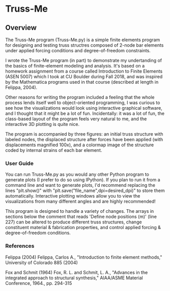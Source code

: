 # Truss-Me

## Overview

The Truss-Me program (Truss-Me.py) is a simple finite elements program for designing and testing truss structres composed of 2-node bar elements under applied forcing conditions and degree-of-freedom constraints.

I wrote the Truss-Me program (in part) to demonstrate my undertanding of the basics of finite-element modeling and analysis. It's based on a homework assignment from a course called Introduction to Finite Elements (ASEN 5007) which I took at CU Boulder during Fall 2018, and was inspired by the Mathematica programs used in that course (described at length in Felippa, 2004).

Other reasons for writing the program included a feeling that the whole process lends itself well to object-oriented programming, I was curious to see how the visualizations would look using interactive graphical software, and I thought that it might be a lot of fun. Incidentally: it was a lot of fun, the class-based layout of the program feels very natural to me, and the interactive 3D plotting is quite nice.

The program is accompanied by three figures: an initial truss structure with labeled nodes, the displaced structure after forces have been applied (with displacements magnified 100x), and a colormap image of the structure coded by internal strains of each bar element.

### User Guide

You can run Truss-Me.py as you would any other Python program to generate plots (I prefer to do so using IPython). If you plan to run it from a command line and want to generate plots, I'd recommend replacing the lines "plt.show()" with "plt.save("file_name",dpi=desired_dpi)" to store them automatically. Interactive plotting windows allow you to view the visualizations from many different angles and are highly recommended!

This program is designed to handle a variety of changes. The arrays in sections below the comment that reads 'Define node positions (m)' (line 227) can be altered to produce different truss structures, change constituent material & fabrication properties, and control applied forcing & degree-of-freedom conditions.

### References

Felippa (2004)
Felippa, Carlos A., "Introduction to finite element methods," University of Colorado 885 (2004)

Fox and Schmit (1964)
Fox, R. L. and Schmit, L. A., "Advances in the integrated approach to structural synthesis," AIAA/ASME Material Conference, 1964., pp. 294-315